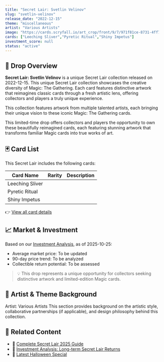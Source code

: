 ```yaml
---
title: "Secret Lair: Svetlin Velinov"
slug: "svetlin-velinov"
release_date: "2022-12-15"
theme: "miscellaneous"
artist: "Various Artists"
image: "https://cards.scryfall.io/art_crop/front/9/7/971f81ce-8731-4ff7-9bd8-8d108217fad2.jpg?1674246638"
cards: ["Leeching Sliver","Pyretic Ritual","Shiny Impetus"]
investment_score: null
status: "active"
---
```


## 💠 Drop Overview
**Secret Lair: Svetlin Velinov** is a unique Secret Lair collection released on 2022-12-15. This unique Secret Lair collection showcases the creative diversity of Magic: The Gathering. Each card features distinctive artwork that reimagines classic cards through a fresh artistic lens, offering collectors and players a truly unique experience.

This collection features artwork from multiple talented artists, each bringing their unique vision to these iconic Magic: The Gathering cards.

This limited-time drop offers collectors and players the opportunity to own these beautifully reimagined cards, each featuring stunning artwork that transforms familiar Magic cards into true works of art.

## 🃏 Card List
This Secret Lair includes the following cards:

| Card Name | Rarity | Description |
|-----------|---------|-------------|
| Leeching Sliver |  |  |
| Pyretic Ritual |  |  |
| Shiny Impetus |  |  |

👉 [View all card details](/cards?drop=svetlin-velinov)

## 📈 Market & Investment
Based on our [Investment Analysis](/investment/svetlin-velinov), as of 2025-10-25:
- Average market price: To be updated
- 90-day price trend: To be analyzed
- Collectible return potential: To be assessed

> 💡 This drop represents a unique opportunity for collectors seeking distinctive artwork and limited-edition Magic cards.

## 🎨 Artist & Theme Background
Artist: Various Artists
This section provides background on the artistic style, collaborative partnerships (if applicable), and design philosophy behind this collection.

## 🔗 Related Content
- 📰 [Complete Secret Lair 2025 Guide](/news/secret-lair-2025-complete-guide)
- 💼 [Investment Analysis: Long-term Secret Lair Returns](/investment)
- 🎃 [Latest Halloween Special](/drops/secret-scare-superdrop-2025)